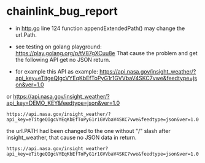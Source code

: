 # chainlink_bug_report

* in [http.go](https://github.com/smartcontractkit/chainlink/blob/master/core/adapters/http.go) line 124 function appendExtendedPath() may change the url.Path.

* see testing on golang playground: https://play.golang.org/p/tV87gXCuu8e
That cause the problem and get the following API get no JSON return.

* for example this API as example: https://api.nasa.gov/insight_weather/?api_key=eTitgeQIgcVYEqKbEfToPyG1r1GVVbaV4SKC7vwe&feedtype=json&ver=1.0

or  https://api.nasa.gov/insight_weather/?api_key=DEMO_KEY&feedtype=json&ver=1.0

```
https://api.nasa.gov/insight_weather/?api_key=eTitgeQIgcVYEqKbEfToPyG1r1GVVbaV4SKC7vwe&feedtype=json&ver=1.0
```
the url.PATH had been changed to the one without "/" slash after insight_weather, that cause no JSON data in return.
```
https://api.nasa.gov/insight_weather?api_key=eTitgeQIgcVYEqKbEfToPyG1r1GVVbaV4SKC7vwe&feedtype=json&ver=1.0
```
